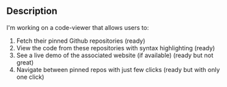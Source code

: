 ## Description
I'm working on a code-viewer that allows users to:
1. Fetch their pinned Github repositories (ready)
2. View the code from these repositories with syntax highlighting (ready)
3. See a live demo of the associated website (if available) (ready but not great)
4. Navigate between pinned repos with just few clicks (ready but with only one click)